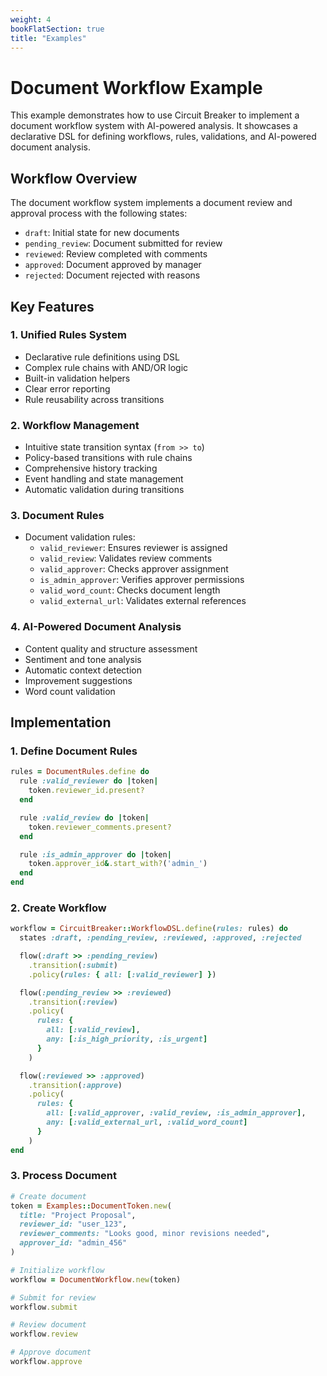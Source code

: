 ```yaml
---
weight: 4
bookFlatSection: true
title: "Examples"
---
```


# Document Workflow Example

This example demonstrates how to use Circuit Breaker to implement a document workflow system with AI-powered analysis. It showcases a declarative DSL for defining workflows, rules, validations, and AI-powered document analysis.

## Workflow Overview

The document workflow system implements a document review and approval process with the following states:
- `draft`: Initial state for new documents
- `pending_review`: Document submitted for review
- `reviewed`: Review completed with comments
- `approved`: Document approved by manager
- `rejected`: Document rejected with reasons

## Key Features

### 1. Unified Rules System
- Declarative rule definitions using DSL
- Complex rule chains with AND/OR logic
- Built-in validation helpers
- Clear error reporting
- Rule reusability across transitions

### 2. Workflow Management
- Intuitive state transition syntax (`from >> to`)
- Policy-based transitions with rule chains
- Comprehensive history tracking
- Event handling and state management
- Automatic validation during transitions

### 3. Document Rules
- Document validation rules:
  - `valid_reviewer`: Ensures reviewer is assigned
  - `valid_review`: Validates review comments
  - `valid_approver`: Checks approver assignment
  - `is_admin_approver`: Verifies approver permissions
  - `valid_word_count`: Checks document length
  - `valid_external_url`: Validates external references

### 4. AI-Powered Document Analysis
- Content quality and structure assessment
- Sentiment and tone analysis
- Automatic context detection
- Improvement suggestions
- Word count validation

## Implementation

### 1. Define Document Rules

```ruby
rules = DocumentRules.define do
  rule :valid_reviewer do |token|
    token.reviewer_id.present?
  end

  rule :valid_review do |token|
    token.reviewer_comments.present?
  end

  rule :is_admin_approver do |token|
    token.approver_id&.start_with?('admin_')
  end
end
```

### 2. Create Workflow

```ruby
workflow = CircuitBreaker::WorkflowDSL.define(rules: rules) do
  states :draft, :pending_review, :reviewed, :approved, :rejected

  flow(:draft >> :pending_review)
    .transition(:submit)
    .policy(rules: { all: [:valid_reviewer] })

  flow(:pending_review >> :reviewed)
    .transition(:review)
    .policy(
      rules: {
        all: [:valid_review],
        any: [:is_high_priority, :is_urgent]
      }
    )

  flow(:reviewed >> :approved)
    .transition(:approve)
    .policy(
      rules: {
        all: [:valid_approver, :valid_review, :is_admin_approver],
        any: [:valid_external_url, :valid_word_count]
      }
    )
end
```

### 3. Process Document

```ruby
# Create document
token = Examples::DocumentToken.new(
  title: "Project Proposal",
  reviewer_id: "user_123",
  reviewer_comments: "Looks good, minor revisions needed",
  approver_id: "admin_456"
)

# Initialize workflow
workflow = DocumentWorkflow.new(token)

# Submit for review
workflow.submit

# Review document
workflow.review

# Approve document
workflow.approve
```
